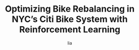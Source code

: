 ---
layout: post
title: "Optimizing Bike Rebalancing in NYC’s Citi Bike System with Reinforcement Learning"
cover: /assets/img/posts/CitiBike.png
category: Reinforcement Learning
tags: [Resource Allocation]

start: January, 2025
end: May, 2025

author: lia
#external_link: "https://github.com/LiaW01/2433_DB-FinalProject.git"
excerpt: Database-integrated ML tool for personalized mental health plans based on user data and symptoms.


published: true
toc: false
comments: false
---